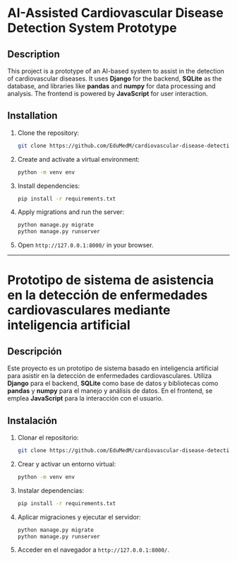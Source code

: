 # AI-Assisted Cardiovascular Disease Detection System Prototype

## Description
This project is a prototype of an AI-based system to assist in the detection of cardiovascular diseases. It uses **Django** for the backend, **SQLite** as the database, and libraries like **pandas** and **numpy** for data processing and analysis. The frontend is powered by **JavaScript** for user interaction.

## Installation
1. Clone the repository:
   ```sh
   git clone https://github.com/EduMedM/cardiovascular-disease-detection-app
   ```
2. Create and activate a virtual environment:
   ```sh
   python -m venv env
   ```
3. Install dependencies:
   ```sh
   pip install -r requirements.txt
   ```
4. Apply migrations and run the server:
   ```sh
   python manage.py migrate
   python manage.py runserver
   ```
5. Open `http://127.0.0.1:8000/` in your browser.

---

# Prototipo de sistema de asistencia en la detección de enfermedades cardiovasculares mediante inteligencia artificial

## Descripción
Este proyecto es un prototipo de sistema basado en inteligencia artificial para asistir en la detección de enfermedades cardiovasculares. Utiliza **Django** para el backend, **SQLite** como base de datos y bibliotecas como **pandas** y **numpy** para el manejo y análisis de datos. En el frontend, se emplea **JavaScript** para la interacción con el usuario.

## Instalación
1. Clonar el repositorio:
   ```sh
   git clone https://github.com/EduMedM/cardiovascular-disease-detection-app
   ```
2. Crear y activar un entorno virtual:
   ```sh
   python -m venv env
   ```
3. Instalar dependencias:
   ```sh
   pip install -r requirements.txt
   ```
4. Aplicar migraciones y ejecutar el servidor:
   ```sh
   python manage.py migrate
   python manage.py runserver
   ```
5. Acceder en el navegador a `http://127.0.0.1:8000/`.



